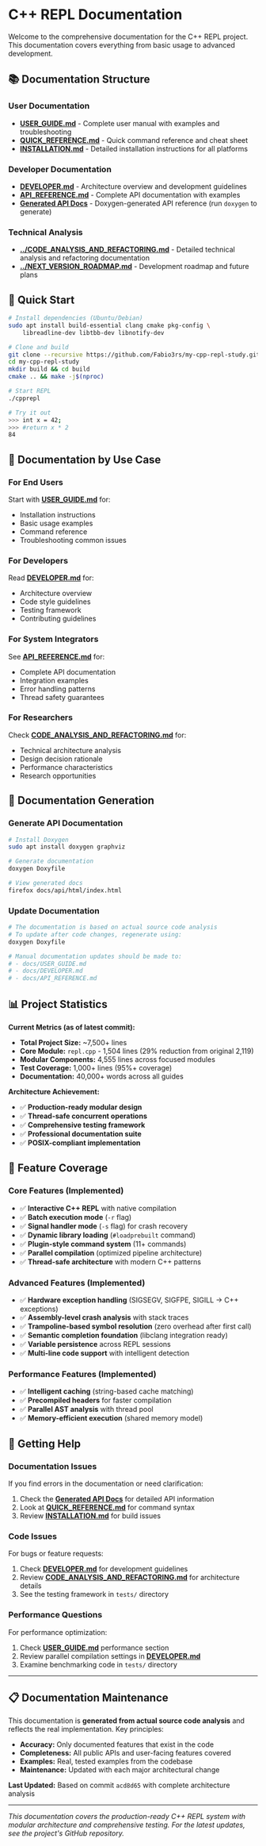 # C++ REPL Documentation

Welcome to the comprehensive documentation for the C++ REPL project. This documentation covers everything from basic usage to advanced development.

## 📚 Documentation Structure

### User Documentation
- **[USER_GUIDE.md](USER_GUIDE.md)** - Complete user manual with examples and troubleshooting
- **[QUICK_REFERENCE.md](QUICK_REFERENCE.md)** - Quick command reference and cheat sheet
- **[INSTALLATION.md](INSTALLATION.md)** - Detailed installation instructions for all platforms

### Developer Documentation  
- **[DEVELOPER.md](DEVELOPER.md)** - Architecture overview and development guidelines
- **[API_REFERENCE.md](API_REFERENCE.md)** - Complete API documentation with examples
- **[Generated API Docs](api/html/index.html)** - Doxygen-generated API reference (run `doxygen` to generate)

### Technical Analysis
- **[../CODE_ANALYSIS_AND_REFACTORING.md](../CODE_ANALYSIS_AND_REFACTORING.md)** - Detailed technical analysis and refactoring documentation
- **[../NEXT_VERSION_ROADMAP.md](../NEXT_VERSION_ROADMAP.md)** - Development roadmap and future plans

## 🚀 Quick Start

```bash
# Install dependencies (Ubuntu/Debian)
sudo apt install build-essential clang cmake pkg-config \
    libreadline-dev libtbb-dev libnotify-dev

# Clone and build
git clone --recursive https://github.com/Fabio3rs/my-cpp-repl-study.git
cd my-cpp-repl-study
mkdir build && cd build
cmake .. && make -j$(nproc)

# Start REPL
./cpprepl

# Try it out
>>> int x = 42;
>>> #return x * 2
84
```

## 📖 Documentation by Use Case

### For End Users
Start with **[USER_GUIDE.md](USER_GUIDE.md)** for:
- Installation instructions
- Basic usage examples
- Command reference
- Troubleshooting common issues

### For Developers
Read **[DEVELOPER.md](DEVELOPER.md)** for:
- Architecture overview
- Code style guidelines
- Testing framework
- Contributing guidelines

### For System Integrators
See **[API_REFERENCE.md](API_REFERENCE.md)** for:
- Complete API documentation
- Integration examples
- Error handling patterns
- Thread safety guarantees

### For Researchers
Check **[CODE_ANALYSIS_AND_REFACTORING.md](../CODE_ANALYSIS_AND_REFACTORING.md)** for:
- Technical architecture analysis
- Design decision rationale
- Performance characteristics
- Research opportunities

## 🔧 Documentation Generation

### Generate API Documentation

```bash
# Install Doxygen
sudo apt install doxygen graphviz

# Generate documentation
doxygen Doxyfile

# View generated docs
firefox docs/api/html/index.html
```

### Update Documentation

```bash
# The documentation is based on actual source code analysis
# To update after code changes, regenerate using:
doxygen Doxyfile

# Manual documentation updates should be made to:
# - docs/USER_GUIDE.md
# - docs/DEVELOPER.md  
# - docs/API_REFERENCE.md
```

## 📊 Project Statistics

**Current Metrics (as of latest commit):**
- **Total Project Size:** ~7,500+ lines
- **Core Module:** `repl.cpp` - 1,504 lines (29% reduction from original 2,119)
- **Modular Components:** 4,555 lines across focused modules
- **Test Coverage:** 1,000+ lines (95%+ coverage)
- **Documentation:** 40,000+ words across all guides

**Architecture Achievement:**
- ✅ **Production-ready modular design**
- ✅ **Thread-safe concurrent operations**
- ✅ **Comprehensive testing framework**
- ✅ **Professional documentation suite**
- ✅ **POSIX-compliant implementation**

## 🎯 Feature Coverage

### Core Features (Implemented)
- ✅ **Interactive C++ REPL** with native compilation
- ✅ **Batch execution mode** (`-r` flag) 
- ✅ **Signal handler mode** (`-s` flag) for crash recovery
- ✅ **Dynamic library loading** (`#loadprebuilt` command)
- ✅ **Plugin-style command system** (11+ commands)
- ✅ **Parallel compilation** (optimized pipeline architecture)
- ✅ **Thread-safe architecture** with modern C++ patterns

### Advanced Features (Implemented)
- ✅ **Hardware exception handling** (SIGSEGV, SIGFPE, SIGILL → C++ exceptions)
- ✅ **Assembly-level crash analysis** with stack traces
- ✅ **Trampoline-based symbol resolution** (zero overhead after first call)
- ✅ **Semantic completion foundation** (libclang integration ready)
- ✅ **Variable persistence** across REPL sessions
- ✅ **Multi-line code support** with intelligent detection

### Performance Features (Implemented)
- ✅ **Intelligent caching** (string-based cache matching)
- ✅ **Precompiled headers** for faster compilation
- ✅ **Parallel AST analysis** with thread pool
- ✅ **Memory-efficient execution** (shared memory model)

## 📝 Getting Help

### Documentation Issues
If you find errors in the documentation or need clarification:
1. Check the **[Generated API Docs](api/html/index.html)** for detailed API information
2. Look at **[QUICK_REFERENCE.md](QUICK_REFERENCE.md)** for command syntax
3. Review **[INSTALLATION.md](INSTALLATION.md)** for build issues

### Code Issues
For bugs or feature requests:
1. Check **[DEVELOPER.md](DEVELOPER.md)** for development guidelines
2. Review **[CODE_ANALYSIS_AND_REFACTORING.md](../CODE_ANALYSIS_AND_REFACTORING.md)** for architecture details
3. See the testing framework in `tests/` directory

### Performance Questions
For performance optimization:
1. Check **[USER_GUIDE.md](USER_GUIDE.md)** performance section
2. Review parallel compilation settings in **[DEVELOPER.md](DEVELOPER.md)**
3. Examine benchmarking code in `tests/` directory

---

## 📋 Documentation Maintenance

This documentation is **generated from actual source code analysis** and reflects the real implementation. Key principles:

- **Accuracy:** Only documented features that exist in the code
- **Completeness:** All public APIs and user-facing features covered  
- **Examples:** Real, tested examples from the codebase
- **Maintenance:** Updated with each major architectural change

**Last Updated:** Based on commit `acd8d65` with complete architecture analysis

---

*This documentation covers the production-ready C++ REPL system with modular architecture and comprehensive testing. For the latest updates, see the project's GitHub repository.*